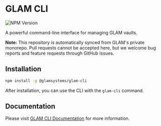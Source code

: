 # GLAM CLI

![NPM Version](https://img.shields.io/npm/v/%40glamsystems%2Fglam-cli)

A powerful command-line interface for managing GLAM vaults.

**Note:** This repository is automatically synced from GLAM's private monorepo. Pull requests cannot be accepted here, but we welcome bug reports and feature requests through GitHub Issues.

## Installation

```bash
npm install -g @glamsystems/glam-cli
```

After installation, you can use the CLI with the `glam-cli` command.

## Documentation

Please visit [GLAM CLI Documentation](https://docs.glam.systems/cli/) for more information.
